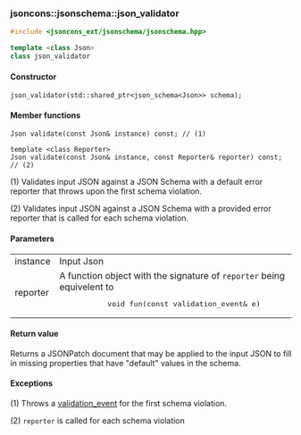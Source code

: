 ### jsoncons::jsonschema::json_validator

```c++
#include <jsoncons_ext/jsonschema/jsonschema.hpp>

template <class Json>
class json_validator
```

#### Constructor

    json_validator(std::shared_ptr<json_schema<Json>> schema);

#### Member functions

    Json validate(const Json& instance) const; // (1)

    template <class Reporter>
    Json validate(const Json& instance, const Reporter& reporter) const; // (2)

(1) Validates input JSON against a JSON Schema with a default error reporter
that throws upon the first schema violation.

(2) Validates input JSON against a JSON Schema with a provided error reporter
that is called for each schema violation.

#### Parameters

<table>
  <tr>
    <td>instance</td>
    <td>Input Json</td> 
  </tr>
  <tr>
    <td>reporter</td>
    <td>A function object with the signature of <code>reporter</code> being equivelent to 
    <pre>
           void fun(const validation_event& e)</pre></td>
  </tr>
</table>

#### Return value

Returns a JSONPatch document that may be applied to the input JSON
to fill in missing properties that have "default" values in the
schema.

#### Exceptions

(1) Throws a [validation_event](validation_event.md) for the first schema violation.

(2) `reporter` is called for each schema violation

